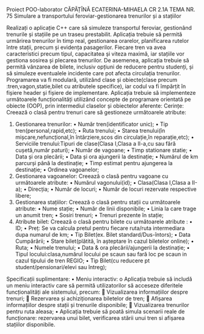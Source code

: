 Proiect POO-laborator
CĂPĂȚÎNĂ ECATERINA-MIHAELA
CR 2.1A
TEMA NR. 75
Simulare a transportului feroviar-gestionarea trenurilor și a stațiilor

Realizați o aplicație C++ care să simuleze transportul feroviar, gestionând trenurile și stațiile pe un traseu prestabilit. Aplicația trebuie să permită urmărirea trenurilor în timp real, gestionarea orarelor, planificarea rutelor între stații, precum și evidența pasagerilor. Fiecare tren va avea caracteristici precum tipul, capacitatea și viteza maximă, iar stațiile vor gestiona sosirea și plecarea trenurilor. De asemenea, aplicația trebuie să permită vânzarea de bilete, inclusiv opțiuni de reducere pentru studenți, și să simuleze eventualele incidente care pot afecta circulația trenurilor. Programarea va fi modulară, utilizând clase și obiecte(clase precum :tren,vagon,statie,bilet cu atributele specifice), iar codul va fi împărțit în fișiere header și fișiere de implementare.
Aplicația trebuie să implementeze următoarele funcționalități utilizând concepte de programare orientată pe obiecte (OOP), prin intermediul claselor și obiectelor aferente:
Cerințe:
Creează o clasă pentru trenuri care să gestioneze următoarele atribute:
1.	Gestionarea trenurilor:
•	Număr tren(identificator unic);
•	Tip tren(personal,rapid,etc);
•	Ruta trenului;
•	Starea trenului(în mișcare,nefuncțional,în întârziere,scos din circulație,în reparație,etc);
•	Serviciile trenului:Tipuri de clase(Clasa I,Clasa a II-a,cu sau fără cușetă,număr paturi);
•	Număr de vagoane;
•	Timp stationare statie;
•	Data și ora plecării;
•	Data și ora ajungerii la destinație;
•	Numărul de km parcurși până la destinație;
•	Timp estimat pentru ajungerea la destinație;
•	Ordinea vagoanelor;
2.	Gestionarea vagoanelor:
Creează o clasă pentru vagoane cu următoarele atribute:
•	Numărul vagonului(id);
•	Clasa(Clasa I,Clasa a II-a);
•	Direcția;
•	Număr de locuri;
•	Număr de locuri rezervate respective libere;
3.	Gestionarea stațiilor:
Creează o clasă pentru stații cu următoarele atribute:
•	Nume stație;
•	Număr de linii disponibile;
•	Linia la care trage un anumit tren;
•	Sosiri trenuri;
•	Trenuri prezente în stație;
4.	Atribute bilet:
Creează o clasă pentru bilete cu următoarele atribute :
•	ID;
•	Preț: Se va calcula pretul pentru fiecare ruta/ruta intermediara dupa numarul de km;
•	Tip Bilet(ex. Bilet standard/Dus-întors); 
•	Data Cumpărării;
•	Stare bilet(plătită, în așteptare în cazul biletelor online);
•	Ruta;
•	Numele trenului;
•	Data & ora plecării/ajungerii la destinație;
•	Tipul locului:clasa,numărul locului pe scaun sau fară loc pe scaun in cazul tipului de tren REGIO;
•	Tip Bilet(cu reducere pt student/pensionari/elevi sau întreg);


Specificații suplimentare:
•	Meniu interactiv:
o	Aplicația trebuie să includă un meniu interactiv care să permită utilizatorilor să acceseze diferitele funcționalități ale sistemului, precum:
	Vizualizarea informațiilor despre trenuri;
	Rezervarea și achiziționarea biletelor de tren;
	Afișarea informațiilor despre stații și trenurile disponibile;
	Vizualizarea trenurilor pentru ruta aleasa;
•	Aplicația trebuie să poată simula scenarii reale de funcționare: rezervarea unui bilet, verificarea stării unui tren si afișarea stațiilor disponibile.

